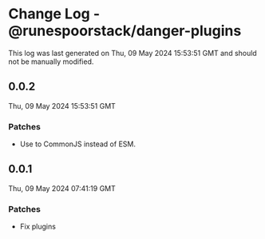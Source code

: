 # Change Log - @runespoorstack/danger-plugins

This log was last generated on Thu, 09 May 2024 15:53:51 GMT and should not be manually modified.

## 0.0.2
Thu, 09 May 2024 15:53:51 GMT

### Patches

- Use to CommonJS instead of ESM.

## 0.0.1
Thu, 09 May 2024 07:41:19 GMT

### Patches

- Fix plugins

